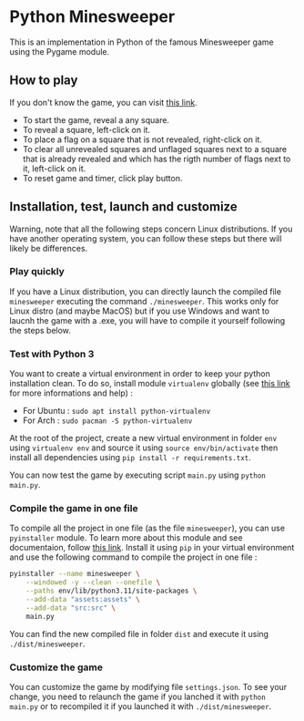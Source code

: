 # Python Minesweeper

This is an implementation in Python of the famous Minesweeper game using the Pygame module.

## How to play

If you don't know the game, you can visit [this link](https://en.wikipedia.org/wiki/Minesweeper_(video_game)).

- To start the game, reveal a any square. 
- To reveal a square, left-click on it.
- To place a flag on a square that is not revealed, right-click on it.
- To clear all unrevealed squares and unflaged squares next to a square that is already revealed and which has the rigth number of flags next to it, left-click on it.
- To reset game and timer, click play button. 

## Installation, test, launch and customize

Warning, note that all the following steps concern Linux distributions. If you have another operating system, you can follow these steps but there will likely be differences.

### Play quickly

If you have a Linux distribution, you can directly launch the compiled file `minesweeper` executing the command `./minesweeper`. This works only for Linux distro (and maybe MacOS) but if you use Windows and want to laucnh the game with a .exe, you will have to compile it yourself following the steps below.

### Test with Python 3

You want to create a virtual environment in order to keep your python installation clean. To do so, install module `virtualenv` globally (see [this link](https://virtualenv.pypa.io/en/latest/) for more informations and help) : 

- For Ubuntu : `sudo apt install python-virtualenv`
- For Arch : `sudo pacman -S python-virtualenv`

At the root of the project, create a new virtual environment in folder `env` using `virtualenv env` and source it using `source env/bin/activate` then install all dependencies using `pip install -r requirements.txt`.

You can now test the game by executing script `main.py` using `python main.py`.

### Compile the game in one file

To compile all the project in one file (as the file `minesweeper`), you can use `pyinstaller` module. To learn more about this module and see documentaion, follow [this link](https://pyinstaller.org/en/stable/). Install it using `pip` in your virtual environment and use the following command to compile the project in one file : 

```bash
pyinstaller --name minesweeper \
    --windowed -y --clean --onefile \
    --paths env/lib/python3.11/site-packages \
    --add-data "assets:assets" \
    --add-data "src:src" \ 
    main.py
```

You can find the new compiled file in folder `dist` and execute it using `./dist/minesweeper`.

### Customize the game

You can customize the game by modifying file `settings.json`. To see your change, you need to relaunch the game if you lanched it with `python main.py` or to recompiled it if you launched it with `./dist/minesweeper`.